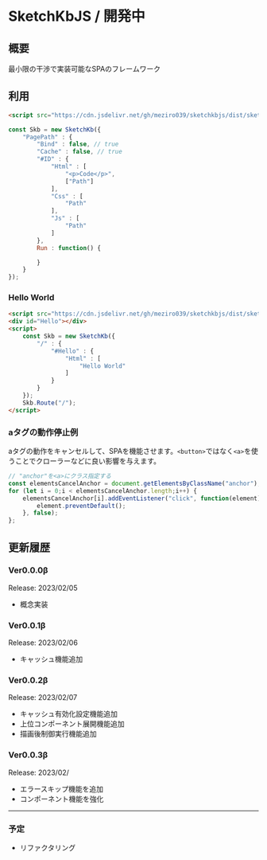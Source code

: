 # SketchKbJS / 開発中

## 概要
最小限の干渉で実装可能なSPAのフレームワーク

## 利用
```html
<script src="https://cdn.jsdelivr.net/gh/meziro039/sketchkbjs/dist/sketchkb.min.js"></script>
```
```js
const Skb = new SketchKb({
    "PagePath" : {
        "Bind" : false, // true
        "Cache" : false, // true
        "#ID" : {
            "Html" : [
                "<p>Code</p>",
                ["Path"]
            ],
            "Css" : [
                "Path"
            ],
            "Js" : [
                "Path"
            ]
        },
        Run : function() {

        }
    }
});
```

### Hello World
```html
<script src="https://cdn.jsdelivr.net/gh/meziro039/sketchkbjs/dist/sketchkb.min.js"></script>
<div id="Hello"></div>
<script>
    const Skb = new SketchKb({
        "/" : {
            "#Hello" : {
                "Html" : [
                    "Hello World"
                ]
            }
        }
    });
    Skb.Route("/");
</script>
```

### aタグの動作停止例
aタグの動作をキャンセルして、SPAを機能させます。`<button>`ではなく`<a>`を使うことでクローラーなどに良い影響を与えます。
```js
// "anchor"を<a>にクラス指定する
const elementsCancelAnchor = document.getElementsByClassName("anchor");
for (let i = 0;i < elementsCancelAnchor.length;i++) {
    elementsCancelAnchor[i].addEventListener("click", function(element){
        element.preventDefault();
    }, false);
};
```

## 更新履歴
### Ver0.0.0β
Release: 2023/02/05
- 概念実装

### Ver0.0.1β
Release: 2023/02/06
- キャッシュ機能追加
<!--
SessionStorageに取得したデータを格納する。何らかのエラー(利用不可/容量不足)でデータを格納できない場合は、毎回データを取得する。
-->

### Ver0.0.2β
Release: 2023/02/07
- キャッシュ有効化設定機能追加
- 上位コンポーネント展開機能追加
- 描画後制御実行機能追加
<!--
上位コンポーネントと同一IDを下位コンポーネントで設定すると上位コンポーネントのデータが消えるのは仕様。
-->

### Ver0.0.3β
Release: 2023/02/
- エラースキップ機能を追加
- コンポーネント機能を強化
<!--
下位コンポーネントが存在しない場合に上位コンポーネントに`/+`のように設定されたものがある場合それを読み込むというもの。なお`/`のようなものは読み込まれずエラーになる。`/*`同位,下位コンポーネントからのBind。`/+`指定された同位,下位コンポーネントが存在しない場合に読み込まれる。
-->

---

### 予定
- リファクタリング

<!--
PageNameには*が使えます。これはそれに続くすべてのパスに対して適応されるもので`hoge/*`とした場合`hoge/fuga`などに適応されます。なお、`hoge/fuga`を設定している場合はそちらが優先されます。なお、`Bind`を`true`にしている場合は`hoge/*`の内容が読み込まれた後に`goge/fuga`が読み込まれます。`*`としてすべてに共通のデータを読み込ませることも可能です。

/*
SketchKbは高度な機能を提供しません。同じ下地を使う場合`Base`の設定は同じ値を設定してください。同じ位置を指定していたとしてもSketchKbJSは異なるものと認識してデータの再読み込みを行います。
*/

もしもCSSやJavaScriptを埋め込みたい場合はHtmlを利用して`<script>`や`<style>`を利用してください。

特定階層下で利用する場合は、`Skb.Route("Path","追加する階層")`としてください。
注意 階層を指定する場合`/Forder`と指定してください。そうしない場合クリックするたびに存在しない階層を無限に追加します。

SketchKbは一見正常に動作しているように見える場合でもエラーが発生している場合があります。よくある例を以下に示します

Baseの概念廃止。



## FAQ

Q.無限にパスが追加されます。
A.`Skb.Route("hoge")`の様に設定している可能性があります。`https://example.com/hoge`にアクセスしたい場合は`Skb.Route("/hoge")`と設定してください。`/`が先頭に必要です。

Q.データが正しく取得されません。
A.`new SketchKb`を行った際に設定したPageIdが間違っている可能性があります。`https://example.com/hoge`にアクセスした際に表示させたい場合はPageIdに`/hoge`を指定してください。`/`が先頭に必要です。

絶対にDeploy機能で任意の利用者が投稿したデータを読み込まないでください。XSS攻撃が可能になります。

whileループやsetIntervalの抜け方はないのでexit()を移管時に実行する。
-->